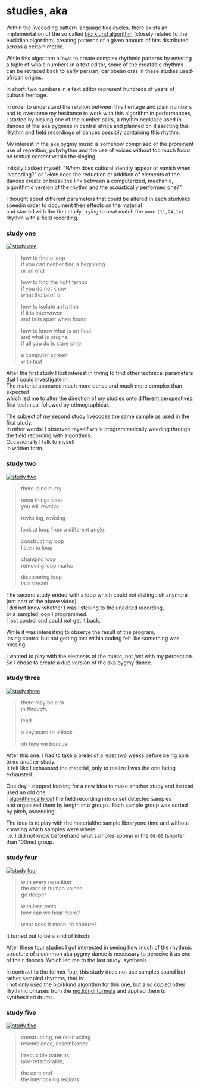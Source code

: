 # studies, aka

Within the livecoding pattern language [tidalcycles][tidal], there exists an implementation of the so called [bjorklund algorithm][bjorklund] (closely related to the euclidian algorithm) creating patterns of a given amount of hits distributed across a certain metric.

While this algorithm allows to create complex rhythmic patterns by entering a tuple of whole numbers in a text editor, some of the creatable rhythms can be retraced back to early persian, caribbean or­as in these studies used­african origins.

In short: two numbers in a text editor represent hundreds of years of cultural heritage.

In order to understand the relation between this heritage and plain numbers and to overcome my hesitance to work with this algorithm in performances, I started by picking one of the number pairs, a rhythm necklace used in dances of the aka pygmies in central africa and planned on dissecting this rhythm and field recordings of dances possibly containing this rhythm.

My interest in the aka pygmy music is somehow comprised of the prominent use of repetition, polyrhythm and the use of voices without too much focus on textual content within the singing.

Initially I asked myself: "_When_ does cultural identity appear or vanish when livecoding?" or "_How_ does the reduction or addition of elements of the dances create or break the link between a computerized, mechanic, algorithmic version of the rhythm and the acoustically performed one?"

I thought about different parameters that could be altered in each study­like speed­in order to document their effects on the material  
and started with the first study, trying to beat match the pure `(11,24,14)` rhythm with a field recording.
 
### study one
[![study one](https://img.youtube.com/vi/mYptyc4FmFE/0.jpg)](https://www.youtube.com/watch?v=mYptyc4FmFE "study one")

> how to find a loop  
if you can neither find a beginning  
or an end
>
> how to find the right tempo  
if you do not know  
what the _beat_ is
>
> how to isolate a rhythm  
if it is interwoven  
and falls apart when found
>
> how to know what is artifical  
and what is original  
if all you do is stare onto
>
> a computer screen  
with text

After the first study I lost interest in trying to find other technical parameters that I could investigate in.   
The material appeared much more dense and much more complex than expected  
which led me to alter the direction of my studies onto different perspectives:  
first technical followed by ethnographical. 

The subject of my second study livecodes the same sample as used in the first study.  
In other words: I observed myself while programmatically weeding through the field recording with algorithms.  
Occasionally I talk to myself  
in written form.

### study two
[![study two](https://img.youtube.com/vi/dsfUOTskMqk/0.jpg)](https://www.youtube.com/watch?v=dsfUOTskMqk "study two")

> there is no hurry
>
> once things pass  
you will revolve
>
> revisiting, revising
>
> look at loop from a different angle:
>
> constructing loop  
listen to loop
>
> changing loop  
removing loop marks
>
> discovering loop  
in a stream  

The second study ended with a loop which could not distinguish anymore (not part of the above video).  
I did not know whether I was listening to the unedited recording,  
or a sampled loop I programmed.  
I lost control and could not get it back.

While it was interesting to observe the result of the program,  
losing control but not getting lost within coding felt like something was missing.

I wanted to play with the elements of the music, not _just_ with my perception.  
So I chose to create a dub version of the aka pygmy dance.


### study three
[![study three](https://img.youtube.com/vi/ba2pHWpXeXg/0.jpg)](https://www.youtube.com/watch?v=ba2pHWpXeXg "study three")

> there may be a _to_  
in _through_.
>
> lead
>
> a keyboard to unlock
>
> oh how we bounce

After this one. I had to take a break of a least two weeks before being able to do another study.  
It felt like I exhausted the material, only to realize I was the one being exhausted.

One day I stopped looking for a new idea to make another study and instead used an old one.  
I [algorithmically cut](scape.rb) the field recording into onset detected samples  
and organized them by length into groups. Each sample group was sorted by pitch, ascending.

The idea is to play with the material­the sample library­one time and without knowing which samples were where  
i.e. I did not know beforehand what samples appear in the `00-00` (shorter than 100ms) group.

### study four
[![study four](https://img.youtube.com/vi/BL5GbwYgkTo/0.jpg)](https://www.youtube.com/watch?v=BL5GbwYgkTo "study four")

> with every repetition  
the cuts in human voices  
go deeper
>
> with less rests  
how can we hear more?
>
> what does it mean: to capture?

It turned out to be a kind of kitsch.

After these four studies I got interested in seeing how much of the rhythmic structure of a common aka pygmy dance is necessary to perceive it as one of their dances. Which led me to the last study: synthesis

In contrast to the former four, this study does not use samples sound but rather sampled rhythms, that is:  
I not only used the bjorklund algorithm for this one, but also copied other rhythmic phrases from the [mò.kóndí formula][arom] and applied them to synthesised drums.
 
### study five
[![study five](https://img.youtube.com/vi/KUJVbkp2gMQ/0.jpg)](https://www.youtube.com/watch?v=KUJVbkp2gMQ "study five")
> constructing, reconstructing  
resemblance, assemblance
>
> irreducible patterns;  
non-refactorable;
>
> the core and  
the interlocking regions


[tidal]: https://tidalcycles.org "A language for livecoding patterns"
[bjorklund]: https://tidalcycles.org/patterns.html#bjorklund "Euclidian Sequences"
[arom]: https://www.cambridge.org/core/books/african-polyphony-and-polyrhythm/831AF8A34F15E39DC8E8F42104B46EB3 "African Polyphony and Polyrhythm, Simha Arom, Centre National de la Recherche Scientifique (CNRS), Paris, 1991, p. 305"
